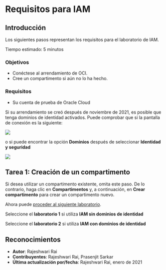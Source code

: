 # Requisitos para IAM

## Introducción

Los siguientes pasos representan los requisitos para el laboratorio de IAM.

Tiempo estimado: 5 minutos

### Objetivos

*   Conéctese al arrendamiento de OCI.
*   Cree un compartimento si aún no lo ha hecho.

### Requisitos

*   Su cuenta de prueba de Oracle Cloud

Si su arrendamiento se creó después de noviembre de 2021, es posible que tenga dominios de identidad activados. Puede comprobar que si la pantalla de conexión es la siguiente:

![](../iam/images/id-domains-login.png)

o si puede encontrar la opción **Dominios** después de seleccionar **Identidad y seguridad**

![](../iam/images/id-domains.png)

## Tarea 1: Creación de un compartimento

Si desea utilizar un compartimento existente, omita este paso. De lo contrario, haga clic en **Compartimentos** y, a continuación, en **Crear compartimento** para crear un compartimento nuevo.

Ahora puede [proceder al siguiente laboratorio](#next).

Seleccione el **laboratorio 1** si utiliza **IAM sin dominios de identidad**

Seleccione el **laboratorio 2** si utiliza **IAM con dominios de identidad**

## Reconocimientos

*   **Autor**: Rajeshwari Rai
*   **Contribuyentes**: Rajeshwari Rai, Prasenjit Sarkar
*   **Última actualización por/fecha**: Rajeshwari Rai, enero de 2021